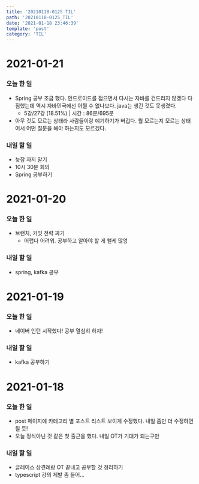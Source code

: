 ```yaml
---
title: '20210118-0125 TIL'
path: '20210118-0125_TIL'
date: '2021-01-18 23:46:39'
template: 'post'
category: 'TIL'
---
```


# 2021-01-21
### 오늘 한 일
* Spring 공부 조금 했다. 안드로이드를 접으면서 다시는 자바를 건드리지 않겠다 다짐했는데 역시 자바민국에선 어쩔 수 없나보다. java는 생긴 것도 못생겼다.
    - 5강/27강 (18.51%) | 시간 : 86분/695분
* 아무 것도 모르는 상태라 사람들이랑 얘기하기가 버겁다. 뭘 모르는지 모르는 상태여서 어떤 질문을 해야 하는지도 모르겠다.

### 내일 할 일
* 늦잠 자지 말기
* 10시 30분 회의
* Spring 공부하기

# 2021-01-20
### 오늘 한 일
* 브랜치, 커밋 전략 짜기
    * 어렵다 어려워. 공부하고 알아야 할 게 왤케 많엉

### 내일 할 일
* spring, kafka 공부

# 2021-01-19
### 오늘 한 일
* 네이버 인턴 시작했다! 공부 열심히 하자!

### 내일 할 일
* kafka 공부하기

# 2021-01-18
### 오늘 한 일
* post 페이지에 카테고리 별 포스트 리스트 보이게 수정했다. 내일 좀만 더 수정하면 될 듯!
* 오늘 정식아닌 것 같은 첫 출근을 했다. 내일 OT가 기대가 되는구만

### 내일 할 일
* 글레이스 상견례랑 OT 끝내고 공부할 것 정리하기
* typescript 강의 제발 좀 들어...
